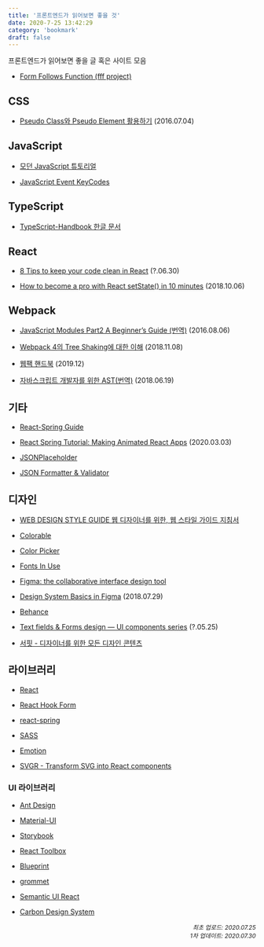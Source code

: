```yaml
---
title: '프론트엔드가 읽어보면 좋을 것'
date: 2020-7-25 13:42:29
category: 'bookmark'
draft: false
---
```


프론트엔드가 읽어보면 좋을 글 혹은 사이트 모음

- [Form Follows Function (fff project)](http://fff.cmiscm.com/#!/main)

## CSS

- [Pseudo Class와 Pseudo Element 활용하기](https://asfirstalways.tistory.com/184) (2016.07.04)

## JavaScript

- [모던 JavaScript 튜토리얼](https://ko.javascript.info/)

- [JavaScript Event KeyCodes](https://keycode.info/)

## TypeScript

- [TypeScript-Handbook 한글 문서](https://typescript-kr.github.io/)

## React

- [8 Tips to keep your code clean in React](https://medium.com/groww-engineering/8-tips-to-keep-your-code-clean-in-react-7706f631baf9) (?.06.30)

- [How to become a pro with React setState() in 10 minutes](https://www.freecodecamp.org/news/get-pro-with-react-setstate-in-10-minutes-d38251d1c781/) (2018.10.06)

## Webpack

- [JavaScript Modules Part2 A Beginner’s Guide (번역)](https://hojong.me/javascript-modules-part-2) (2016.08.06)

- [Webpack 4의 Tree Shaking에 대한 이해](https://huns.me/development/2265) (2018.11.08)

- [웹팩 핸드북](https://joshua1988.github.io/webpack-guide/) (2019.12)

- [자바스크립트 개발자를 위한 AST(번역)](https://gyujincho.github.io/2018-06-19/AST-for-JS-devlopers) (2018.06.19)

## 기타

- [React-Spring Guide](https://bradwoods.io/guides/react-spring)

- [React Spring Tutorial: Making Animated React Apps](https://shakuro.com/blog/react-spring-tutorial-making-animated-react-apps) (2020.03.03)

- [JSONPlaceholder](https://jsonplaceholder.typicode.com/)

- [JSON Formatter & Validator](https://jsonformatter.curiousconcept.com/)

## 디자인

- [WEB DESIGN STYLE GUIDE 웹 디자이너를 위한, 웹 스타일 가이드 지침서](http://styleguide.co.kr/index.php)

- [Colorable](https://colorable.jxnblk.com/5a6049/d2cfba)

- [Color Picker](http://www.flatuicolorpicker.com/)

- [Fonts In Use](https://fontsinuse.com/)

- [Figma: the collaborative interface design tool](https://www.figma.com/)

- [Design System Basics in Figma](https://uxdesign.cc/design-system-basics-in-figma-6e66fbb5de85) (2018.07.29)

- [Behance](https://www.behance.net/)

- [Text fields & Forms design — UI components series](https://uxdesign.cc/text-fields-forms-design-ui-components-series-2b32b2beebd0) (?.05.25)

- [서핏 - 디자이너를 위한 모든 디자인 콘텐츠](https://www.surfit.io/)

## 라이브러리

- [React](https://ko.reactjs.org/)

- [React Hook Form](https://react-hook-form.com/kr/)

- [react-spring](https://www.react-spring.io/)

- [SASS](https://sass-lang.com/)

- [Emotion](https://emotion.sh/docs/introduction)

- [SVGR - Transform SVG into React components](https://react-svgr.com/)

### UI 라이브러리

- [Ant Design](https://ant.design/)

- [Material-UI](https://material-ui.com/)

- [Storybook](https://storybook.js.org/)

- [React Toolbox](https://github.com/react-toolbox/react-toolbox)

- [Blueprint](https://blueprintjs.com/)

- [grommet](https://v2.grommet.io/)

- [Semantic UI React](https://github.com/Semantic-Org/Semantic-UI-React)

- [Carbon Design System](https://www.carbondesignsystem.com/)

<div style="text-align: right; font-style: italic; font-size: 12px;">
<p>
최초 업로드: 2020.07.25
<br /> 
1차 업데이트: 2020.07.30
</p>
</div>
